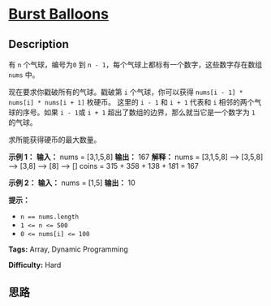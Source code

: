 # [Burst Balloons][title]

## Description

有 `n` 个气球，编号为`0` 到 `n - 1`，每个气球上都标有一个数字，这些数字存在数组 `nums` 中。

现在要求你戳破所有的气球。戳破第 `i` 个气球，你可以获得 `nums[i - 1] * nums[i] * nums[i + 1]` 枚硬币。 这里的
`i - 1` 和 `i + 1` 代表和 `i` 相邻的两个气球的序号。如果 `i - 1`或 `i + 1` 超出了数组的边界，那么就当它是一个数字为
`1` 的气球。

求所能获得硬币的最大数量。

**示例 1：**
            **输入：** nums = [3,1,5,8]    **输出：** 167    **解释：**    nums = [3,1,5,8] --> [3,5,8] --> [3,8] --> [8] --> []    coins =  3*1*5    +   3*5*8   +  1*3*8  + 1*8*1 = 167

**示例 2：**
            **输入：** nums = [1,5]    **输出：** 10    

**提示：**

  * `n == nums.length`
  * `1 <= n <= 500`
  * `0 <= nums[i] <= 100`


**Tags:** Array, Dynamic Programming

**Difficulty:** Hard

## 思路

[title]: https://leetcode-cn.com/problems/burst-balloons
